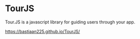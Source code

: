 # TourJS
Tour.JS is a javascript library for guiding users through your app.

https://bastiaan225.github.io/TourJS/
